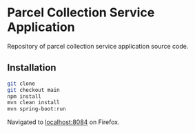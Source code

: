 # Parcel Collection Service Application
Repository of parcel collection service application source code.

## Installation
```bash
git clone
git checkout main
npm install
mvn clean install
mvn spring-boot:run
```
Navigated to [localhost:8084](localhost:8084) on Firefox.
